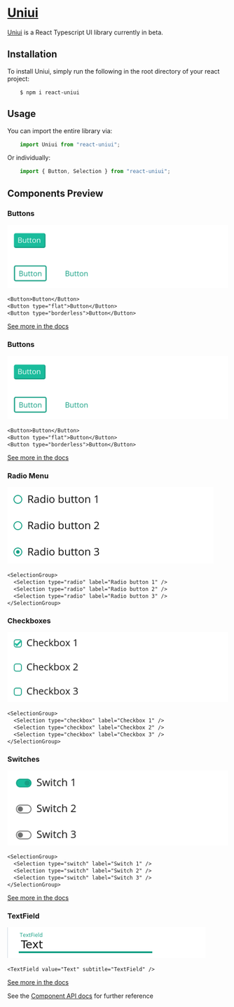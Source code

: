 # [Uniui](http://uniui.moynihan.io)

[Uniui](http://uniui.moynihan.io) is a React Typescript UI library currently in beta.

## Installation

To install Uniui, simply run the following in the root directory of your react project:

```
    $ npm i react-uniui
```

## Usage

You can import the entire library via:

```ts
    import Uniui from "react-uniui";
```


Or individually:

```ts
    import { Button, Selection } from "react-uniui";
```

## Components Preview
### Buttons
![button](img/button.png)
```tsx
<Button>Button</Button>
<Button type="flat">Button</Button>
<Button type="borderless">Button</Button>
```
[See more in the docs](http://uniui.moynihan.io/components/button)

### Buttons
![button](img/button.png)
```tsx
<Button>Button</Button>
<Button type="flat">Button</Button>
<Button type="borderless">Button</Button>
```
[See more in the docs](http://uniui.moynihan.io/components/button)

### Radio Menu
![button](img/radio.png)
```tsx
<SelectionGroup>
  <Selection type="radio" label="Radio button 1" />
  <Selection type="radio" label="Radio button 2" />
  <Selection type="radio" label="Radio button 3" />
</SelectionGroup>
```
### Checkboxes
![button](img/checkbox.png)
```tsx
<SelectionGroup>
  <Selection type="checkbox" label="Checkbox 1" />
  <Selection type="checkbox" label="Checkbox 2" />
  <Selection type="checkbox" label="Checkbox 3" />
</SelectionGroup>
```

### Switches
![button](img/switch.png)
```tsx
<SelectionGroup>
  <Selection type="switch" label="Switch 1" />
  <Selection type="switch" label="Switch 2" />
  <Selection type="switch" label="Switch 3" />
</SelectionGroup>
```

[See more in the docs](http://uniui.moynihan.io/components/selection)

### TextField
![button](img/text.png)
```tsx
<TextField value="Text" subtitle="TextField" />
```
[See more in the docs](http://uniui.moynihan.io/components/textfield)

See the [Component API docs](http://uniui.moynihan.io) for further reference
